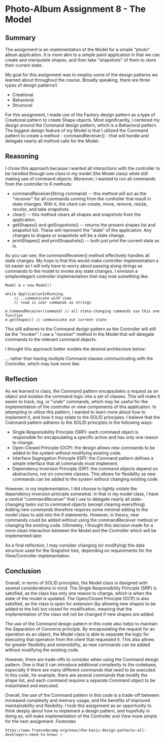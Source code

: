 # Photo-Album Assignment 8 - The Model
## Summary

The assignment is an implementation of the Model for a simple "photo" album application. It is more akin to a simple paint application in that we can create and manipulate shapes, and then take "snapshots" of them to store their current state.

My goal for this assignment was to employ some of the design patterns we learned about throughout the course. Broadly speaking, there are three types of design patterns1:

* Creational
* Behavioral
* Structural

For this assignment, I made use of the Factory design pattern as a type of Creational pattern to create Shape objects. Most significantly, I centered my design around the Command design pattern, which is a Behavioral pattern. The biggest design feature of my Model is that I utilized the Command pattern to create a method - commandReceiver() - that will handle and delegate nearly all method calls for the Model.
## Reasoning

I chose this approach because I wanted all interactions with the controller to be handled through one class in my model (the Model class) while still making use of command objects. Moreover, I wanted to run all commands from the controller to 6 methods:

* commandReceiver(String command) -- this method will act as the "receiver" for all commands coming from the controller that result in state changes. With it, the client can create, move, remove, resize, recolor, and take snapshots.
* clear() -- this method clears all shapes and snapshots from the application.
* getShapes() and getSnapshots() -- returns the present shapes list and snapshot list. These will represent the "state" of the application. Any changes to shapes or snapshots will be a state change.
* printShapes() and printSnapshots() -- both just print the current state as is.

As you can see, the commandReceiver() method effectively handles all state changes. My hope is that this would make controller implementation a lot easier as I will only have to worry about passing along strings as commands to the model to invoke any state changes. I envision a simple/elegant controller implementation that may look something like:

    Model m = new Model()

    while ApplicationIsRunning:
        //...communicate with view
        // read in user commands as strings
    
    m.CommandReceiver(command) // all state-changing commands use this one function
    m.getShapes() // communicate out current state

This still adheres to the Command design pattern as the Controller will still be the "invoker". I use a "receiver" method in the Model that will delegate commands to the relevant command objects.

I thought this approach better models the desired architecture below:

... rather than having multiple Command classes communicating with the Controller, which may look more like:

## Reflection

As we learned in class, the Command pattern encapsulates a request as an object and isolates the command logic into a set of classes. This will make it easier to track, log, or "undo" commands, which may be useful for the implementation of the controller or view components of this application. In attempting to utilize this pattern, I wanted to learn more about how to implement it, and how it may relate to the SOLID principles. I believe that the Command pattern adheres to the SOLID principles in the following ways:

* Single Responsibility Principle (SRP): each command object is responsible for encapsulating a specific action and has only one reason to change.
* Open-Closed Principle (OCP): the design allows new commands to be added to the system without modifying existing code.
* Interface Segregation Principle (ISP): the Command pattern defines a simple interface that all commands must implement.
* Dependency Inversion Principle (DIP): the command objects depend on abstractions, not on concrete classes. This allows for flexibility as new commands can be added to the system without changing existing code.

However, in my implementation, I did choose to lightly violate the dependency inversion principle somewhat. In that in my model class, I have a central "commandReceiver" that I use to delegate nearly all state-changing tasks out to command objects (except clearing everything). Adding new commands therefore requires some minimal editing to the model class to add into the if statements. However, in theory, new commands could be added without using the commandReceiver method or changing the existing code. Ultimately, I thought this decision made for a more clean interaction between the Model and the Controller which will be implemented later.

As a final reflection, I may consider changing (or modifying) the data structure used for the Snapshot lists, depending on requirements for the View/Controller implementation.
## Conclusion

Overall, in terms of SOLID principles, the Model class is designed with several considerations in mind. The Single Responsibility Principle (SRP) is satisfied, as the class has only one reason to change, which is when the state of the model is updated. The Open/Closed Principle (OCP) is also satisfied, as the class is open for extension (by allowing new shapes to be added to the list) but closed for modification, meaning that the implementation of the class will not be changed if new shapes are added.

The use of the Command design pattern in this code also helps to maintain the Separation of Concerns principle. By encapsulating the request for an operation as an object, the Model class is able to separate the logic for executing that operation from the client that requested it. This also allows for greater flexibility and extensibility, as new commands can be added without modifying the existing code.

However, there are trade-offs to consider when using the Command design pattern. One is that it can introduce additional complexity to the codebase, especially if there are many different commands that need to be executed. In this code, for example, there are several commands that modify the shape list, and each command requires a separate Command object to be instantiated and executed.

Overall, the use of the Command pattern in this code is a trade-off between increased complexity and memory usage, and the benefits of improved maintainability and flexibility. I took this assignment as an opportunity to think deeply about how to implement a design pattern, and hopefully in doing so, will make implementation of the Controller and View more simple for the next assignment.
Footnotes

    https://www.freecodecamp.org/news/the-basic-design-patterns-all-developers-need-to-know/ ↩

